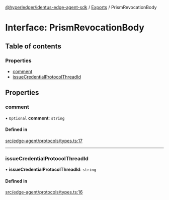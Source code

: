 [@hyperledger/identus-edge-agent-sdk](../README.md) / [Exports](../modules.md) / PrismRevocationBody

# Interface: PrismRevocationBody

## Table of contents

### Properties

- [comment](PrismRevocationBody.md#comment)
- [issueCredentialProtocolThreadId](PrismRevocationBody.md#issuecredentialprotocolthreadid)

## Properties

### comment

• `Optional` **comment**: `string`

#### Defined in

[src/edge-agent/protocols/types.ts:17](https://github.com/hyperledger/identus-edge-agent-sdk-ts/blob/f2306959fcea168d196649eedb6a342635865544/src/edge-agent/protocols/types.ts#L17)

___

### issueCredentialProtocolThreadId

• **issueCredentialProtocolThreadId**: `string`

#### Defined in

[src/edge-agent/protocols/types.ts:16](https://github.com/hyperledger/identus-edge-agent-sdk-ts/blob/f2306959fcea168d196649eedb6a342635865544/src/edge-agent/protocols/types.ts#L16)
